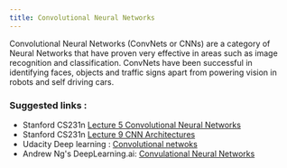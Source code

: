 ```yaml
---
title: Convolutional Neural Networks
---
```


Convolutional Neural Networks (ConvNets or CNNs) are a category of Neural Networks that have proven very effective in areas such as image recognition and classification. ConvNets have been successful in identifying faces, objects and traffic signs apart from powering vision in robots and self driving cars.

### Suggested links :
 - Stanford CS231n [Lecture 5 Convolutional Neural Networks](https://www.youtube.com/watch?v=bNb2fEVKeEo)
 - Stanford CS231n [Lecture 9 CNN Architectures](https://www.youtube.com/watch?v=DAOcjicFr1Y&t=2384s)
 - Udacity Deep learning : [Convolutional netwoks](https://www.youtube.com/watch?v=jajksuQW4mc)
 - Andrew Ng's DeepLearning.ai: [Convulational Neural Networks](https://www.coursera.org/learn/convolutional-neural-networks/)
